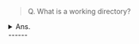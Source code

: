 > Q. What is a working directory?
<details><summary>Ans.</summary>
<p>

```
It is the directory from where "git init" was run.
If "git init" was run from within "/apps/myDir" then "/apps/myDir/" is working directory.
$ pwd
/apps/
$ mkdir myDir
$ cd /apps/myDir
$ git init
```
</p>
</details>
------
